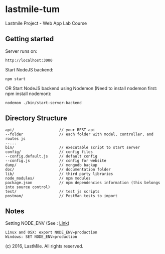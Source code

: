 # lastmile-tum
Lastmile Project - Web App Lab Course

## Getting started

Server runs on:

`http://localhost:3000`

Start NodeJS backend:

`npm start`

OR Start NodeJS backend using Nodemon (Need to install nodemon first: npm install nodemon):

`nodemon ./bin/start-server-backend `

## Directory Structure

```
api/					// your REST api
--folder			    // each folder with model, controller, and routes js
--...
bin/					// executable script to start server
config/					// config files
--config.default.js		// default config
--config.js				// config for website
dump/					// mongodb backup
doc/					// documentation folder
lib/					// third party libraries
node_modules/       	// npm modules
package.json        	// npm dependencies information (this belongs into source control)
test/					// test js scripts
postman/                // PostMan tests to import
```

## Notes

Setting NODE_ENV (See : [Link](http://apmblog.dynatrace.com/2015/07/22/the-drastic-effects-of-omitting-node_env-in-your-express-js-applications/))

    Linux and OSX: export NODE_ENV=production
    Windows: SET NODE_ENV=production


(c) 2016, LastMile. All rights reserved.

